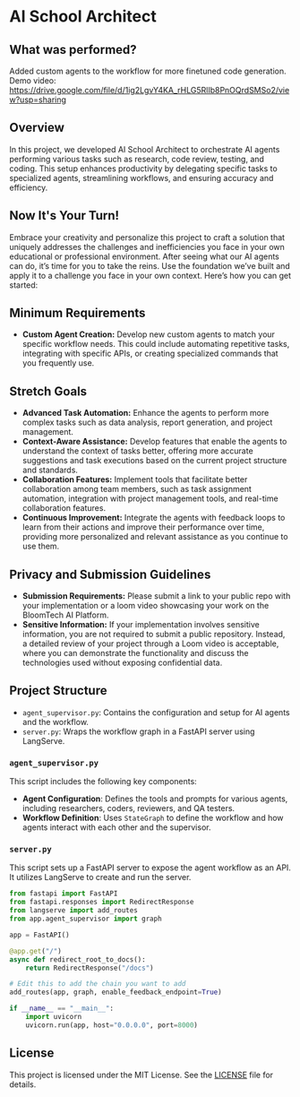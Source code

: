 # AI School Architect

## What was performed?

Added custom agents to the workflow for more finetuned code generation. Demo video: https://drive.google.com/file/d/1ig2LgvY4KA_rHLG5RlIb8PnOQrdSMSo2/view?usp=sharing

## Overview
In this project, we developed AI School Architect to orchestrate AI agents performing various tasks such as research, code review, testing, and coding. This setup enhances productivity by delegating specific tasks to specialized agents, streamlining workflows, and ensuring accuracy and efficiency.

## Now It's Your Turn!
Embrace your creativity and personalize this project to craft a solution that uniquely addresses the challenges and inefficiencies you face in your own educational or professional environment. After seeing what our AI agents can do, it’s time for you to take the reins. Use the foundation we’ve built and apply it to a challenge you face in your own context. Here’s how you can get started:

## Minimum Requirements
- **Custom Agent Creation:** Develop new custom agents to match your specific workflow needs. This could include automating repetitive tasks, integrating with specific APIs, or creating specialized commands that you frequently use.

## Stretch Goals
- **Advanced Task Automation:** Enhance the agents to perform more complex tasks such as data analysis, report generation, and project management.
- **Context-Aware Assistance:** Develop features that enable the agents to understand the context of tasks better, offering more accurate suggestions and task executions based on the current project structure and standards.
- **Collaboration Features:** Implement tools that facilitate better collaboration among team members, such as task assignment automation, integration with project management tools, and real-time collaboration features.
- **Continuous Improvement:** Integrate the agents with feedback loops to learn from their actions and improve their performance over time, providing more personalized and relevant assistance as you continue to use them.

## Privacy and Submission Guidelines
- **Submission Requirements:** Please submit a link to your public repo with your implementation or a loom video showcasing your work on the BloomTech AI Platform.
- **Sensitive Information:** If your implementation involves sensitive information, you are not required to submit a public repository. Instead, a detailed review of your project through a Loom video is acceptable, where you can demonstrate the functionality and discuss the technologies used without exposing confidential data.

## Project Structure

- `agent_supervisor.py`: Contains the configuration and setup for AI agents and the workflow.
- `server.py`: Wraps the workflow graph in a FastAPI server using LangServe.

### `agent_supervisor.py`

This script includes the following key components:

- **Agent Configuration**: Defines the tools and prompts for various agents, including researchers, coders, reviewers, and QA testers.
- **Workflow Definition**: Uses `StateGraph` to define the workflow and how agents interact with each other and the supervisor.

### `server.py`

This script sets up a FastAPI server to expose the agent workflow as an API. It utilizes LangServe to create and run the server.

```python
from fastapi import FastAPI
from fastapi.responses import RedirectResponse
from langserve import add_routes
from app.agent_supervisor import graph

app = FastAPI()

@app.get("/")
async def redirect_root_to_docs():
    return RedirectResponse("/docs")

# Edit this to add the chain you want to add
add_routes(app, graph, enable_feedback_endpoint=True)

if __name__ == "__main__":
    import uvicorn
    uvicorn.run(app, host="0.0.0.0", port=8000)
```

## License

This project is licensed under the MIT License. See the [LICENSE](LICENSE) file for details.